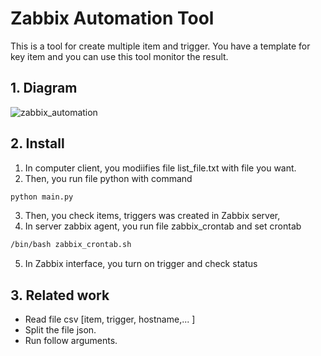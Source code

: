 # Zabbix Automation Tool

This is a tool for create multiple item and trigger. You have a template for key item and you can use this tool monitor the result. 

## 1. Diagram
![zabbix_automation](https://user-images.githubusercontent.com/34707129/59181958-b2a2a380-8b92-11e9-8735-44f64d847760.png)

## 2. Install

1. In computer client, you modiifies file list_file.txt with file you want.
2. Then, you run file python with command 
  ```bash
  python main.py
  ```
3. Then, you check items, triggers was created in Zabbix server,
4. In server zabbix agent, you run file zabbix_crontab and set crontab
  ```bash
  /bin/bash zabbix_crontab.sh
  ```
5. In Zabbix interface, you turn on trigger and check status
## 3. Related work
  - Read file csv [item, trigger, hostname,... ]
  - Split the file json.
  - Run follow arguments.
